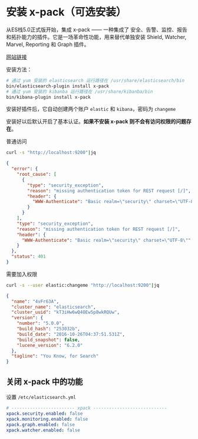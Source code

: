 # 安装 x-pack（可选安装）

从ES栈5.0正式版开始，集成 x-pack —— 一种集成了 安全、告警、监控、报告和拓扑能力的插件。它是一场革命性功能，用来替代单独安装 Shield, Watcher, Marvel, Reporting 和 Graph 插件。

[网站链接](https://www.elastic.co/blog/x-pack-5-0-0-released)

安装方法：

```bash
# 通过 yum 安装的 elasticsearch 运行路径在 /usr/share/elasticsearch/bin
bin/elasticsearch-plugin install x-pack
# 通过 yum 安装的 kibanba 运行路径在 /usr/share/kibanba/bin
bin/kibana-plugin install x-pack
```

安装好插件后，它自动创建两个账户 `elastic` 和 `kibana`，密码为 `changeme`

安装好以后默认开启了基本认证。**如果不安装 x-pack 则不会有访问权限的问题存在**。

普通访问

```bash
curl -s "http://localhost:9200"|jq
```

```json
{
  "error": {
    "root_cause": [
      {
        "type": "security_exception",
        "reason": "missing authentication token for REST request [/]",
        "header": {
          "WWW-Authenticate": "Basic realm=\"security\" charset=\"UTF-8\""
        }
      }
    ],
    "type": "security_exception",
    "reason": "missing authentication token for REST request [/]",
    "header": {
      "WWW-Authenticate": "Basic realm=\"security\" charset=\"UTF-8\""
    }
  },
  "status": 401
}
```

需要加入权限

```bash
curl -s --user elastic:changeme "http://localhost:9200"|jq
```

```json
{
  "name": "4vFr63A",
  "cluster_name": "elasticsearch",
  "cluster_uuid": "kT3iHw6wQ4OEw5p8wkRQUw",
  "version": {
    "number": "5.0.0",
    "build_hash": "253032b",
    "build_date": "2016-10-26T04:37:51.531Z",
    "build_snapshot": false,
    "lucene_version": "6.2.0"
  },
  "tagline": "You Know, for Search"
}
```

## 关闭 x-pack 中的功能

设置 `/etc/elasticsearch.yml`

```yaml
# ------------------------ xpack ----------------------------
xpack.security.enabled: false
xpack.monitoring.enabled: false
xpack.graph.enabled: false
xpack.watcher.enabled: false
```

